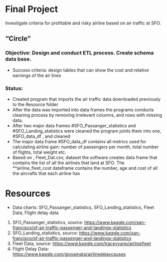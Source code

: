 # Final Project
Investigate criteria for profitable and risky airline based on air traffic at SFO. 

## “Circle”
### Objective: Design and conduct ETL process. Create schema data base.
*	Success criteria: design tables that can show the cost and relative earnings of the air lines

### Status: 
*	Created program that imports the air traffic data downloaded previously to the Resource folder  
*	After the data was imported into data frames the programs conducts cleaning process by removing irrelevant columns, and rows with missing data.
*	After two major data frames #SFO_Passanger_statistics and #SFO_Landing_statistics were cleaned the program joints them into one, #SFO_data_df ,  and cleaned
*	The major data frame #SFO_data_df contains all metrics used for calculating airline gain: number of passengers per month, total number of flights, total weight etc. 
*	Based on , Fleet_Dat.csv, dataset the software creates data frame that contains the list of all the airlines that land at SFO. The **airline_fleet_cost dataframe 
contains the number, age and cost of all the aircrafts that each airline has

# Resources
*	Data charts: SFO_Passanger_statistics, SFO_Landing_statistics, Fleet Data, Flight delay data
1.	SFO_Passanger_statistics, source: https://www.kaggle.com/san-francisco/sf-air-traffic-passenger-and-landings-statistics
2.	SFO_Landing_statistics, source: https://www.kaggle.com/san-francisco/sf-air-traffic-passenger-and-landings-statistics
3.	Fleet Data, source: https://www.kaggle.com/traceyvanp/airlinefleet
4.  Flight Delay Data: https://www.kaggle.com/giovamata/airlinedelaycauses
